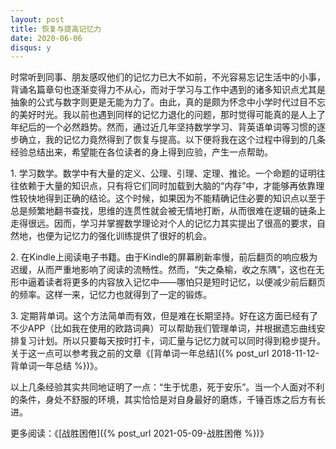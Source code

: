 ```yaml
---
layout: post
title: 恢复与提高记忆力
date: 2020-06-06
disqus: y
---
```


时常听到同事、朋友感叹他们的记忆力已大不如前，不光容易忘记生活中的小事，背诵名篇章句也逐渐变得力不从心，而对于学习与工作中遇到的诸多知识点尤其是抽象的公式与数字则更是无能为力了。由此，真的是颇为怀念中小学时代过目不忘的美好时光。我以前也遇到同样的记忆力退化的问题，那时觉得可能真的是人上了年纪后的一个必然趋势。然而，通过近几年坚持数学学习、背英语单词等习惯的逐步确立，我的记忆力竟然得到了恢复与提高。以下便将我在这个过程中得到的几条经验总结出来，希望能在各位读者的身上得到应验，产生一点帮助。

1\. 学习数学。数学中有大量的定义、公理、引理、定理、推论。一个命题的证明往往依赖于大量的知识点，只有将它们同时加载到大脑的“内存”中，才能够再依靠理性较快地得到正确的结论。这个时候，如果因为不能精确记住必要的知识点以至于总是频繁地翻书查找，思维的连贯性就会被无情地打断，从而很难在逻辑的链条上走得很远。因而，学习并掌握数学理论对个人的记忆力其实提出了很高的要求，自然地，也便为记忆力的强化训练提供了很好的机会。

2\. 在Kindle上阅读电子书籍。由于Kindle的屏幕刷新率慢，前后翻页的响应极为迟缓，从而严重地影响了阅读的流畅性。然而，“失之桑榆，收之东隅”，这也在无形中逼着读者将更多的内容放入记忆中——哪怕只是短时记忆，以便减少前后翻页的频率。这样一来，记忆力也就得到了一定的锻炼。

3\. 定期背单词。这个方法简单而有效，但是难在长期坚持。好在这方面已经有了不少APP（比如我在使用的欧路词典）可以帮助我们管理单词，并根据遗忘曲线安排复习计划。所以只要每天按时打卡，词汇量与记忆力就可以同时得到稳步提升。关于这一点可以参考我之前的文章《[背单词一年总结]({% post_url 2018-11-12-背单词一年总结 %})》。

以上几条经验其实共同地证明了一点：“生于忧患，死于安乐”。当一个人面对不利的条件，身处不舒服的环境，其实恰恰是对自身最好的磨炼，千锤百炼之后方有长进。

更多阅读：《[战胜困倦]({% post_url 2021-05-09-战胜困倦 %})》
